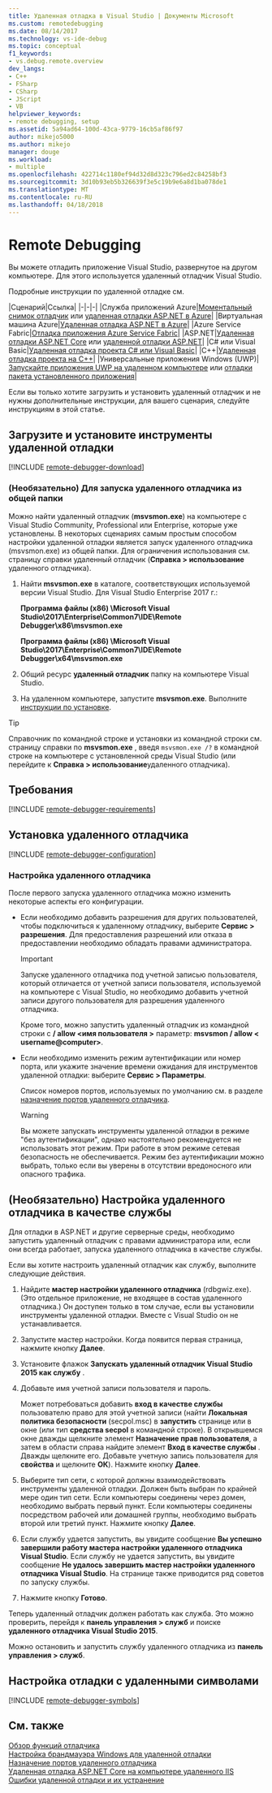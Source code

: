 ```yaml
---
title: Удаленная отладка в Visual Studio | Документы Microsoft
ms.custom: remotedebugging
ms.date: 08/14/2017
ms.technology: vs-ide-debug
ms.topic: conceptual
f1_keywords:
- vs.debug.remote.overview
dev_langs:
- C++
- FSharp
- CSharp
- JScript
- VB
helpviewer_keywords:
- remote debugging, setup
ms.assetid: 5a94ad64-100d-43ca-9779-16cb5af86f97
author: mikejo5000
ms.author: mikejo
manager: douge
ms.workload:
- multiple
ms.openlocfilehash: 422714c1180ef94d32d8d323c796ed2c84258bf3
ms.sourcegitcommit: 3d10b93eb5b326639f3e5c19b9e6a8d1ba078de1
ms.translationtype: MT
ms.contentlocale: ru-RU
ms.lasthandoff: 04/18/2018
---
```

# <a name="remote-debugging"></a>Remote Debugging
Вы можете отладить приложение Visual Studio, развернутое на другом компьютере. Для этого используется удаленный отладчик Visual Studio.

Подробные инструкции по удаленной отладке см.

|Сценарий|Ссылка|
|-|-|-|
|Служба приложений Azure|[Моментальный снимок отладчик](../debugger/debug-live-azure-applications.md) или [удаленная отладки ASP.NET в Azure](../debugger/remote-debugging-azure.md)|
|Виртуальная машина Azure|[Удаленная отладка ASP.NET в Azure](../debugger/remote-debugging-azure.md)|
|Azure Service Fabric|[Отладка приложения Azure Service Fabric](/azure/service-fabric/service-fabric-debugging-your-application#debug-a-remote-service-fabric-application)|
|ASP.NET|[Удаленная отладки ASP.NET Core](../debugger/remote-debugging-aspnet-on-a-remote-iis-computer.md) или [удаленной отладки ASP.NET](../debugger/remote-debugging-aspnet-on-a-remote-iis-7-5-computer.md)|
|C# или Visual Basic|[Удаленная отладка проекта C# или Visual Basic](../debugger/remote-debugging-csharp.md)|
|C++|[Удаленная отладка проекта на C++](../debugger/remote-debugging-cpp.md)|
|Универсальные приложения Windows (UWP)|[Запускайте приложения UWP на удаленном компьютере](../debugger/run-windows-store-apps-on-a-remote-machine.md) или [отладки пакета установленного приложения](../debugger/debug-installed-app-package.md)|

Если вы только хотите загрузить и установить удаленный отладчик и не нужны дополнительные инструкции, для вашего сценария, следуйте инструкциям в этой статье.
  
## <a name="download-and-install-the-remote-tools"></a>Загрузите и установите инструменты удаленной отладки  

[!INCLUDE [remote-debugger-download](../debugger/includes/remote-debugger-download.md)]

### <a name="fileshare_msvsmon"></a> (Необязательно) Для запуска удаленного отладчика из общей папки

Можно найти удаленный отладчик (**msvsmon.exe**) на компьютере с Visual Studio Community, Professional или Enterprise, которые уже установлены. В некоторых сценариях самым простым способом настройки удаленной отладки является запуск удаленного отладчика (msvsmon.exe) из общей папки. Для ограничения использования см. страницу справки удаленный отладчик (**Справка > использование** удаленного отладчика).

1. Найти **msvsmon.exe** в каталоге, соответствующих используемой версии Visual Studio. Для Visual Studio Enterprise 2017 г.:

      **Программа файлы (x86) \Microsoft Visual Studio\2017\Enterprise\Common7\IDE\Remote Debugger\x86\msvsmon.exe**
      
      **Программа файлы (x86) \Microsoft Visual Studio\2017\Enterprise\Common7\IDE\Remote Debugger\x64\msvsmon.exe**

2. Общий ресурс **удаленный отладчик** папку на компьютере Visual Studio.

3. На удаленном компьютере, запустите **msvsmon.exe**. Выполните [инструкции по установке](#bkmk_setup).

> [!TIP] 
> Справочник по командной строке и установки из командной строки см. страницу справки по **msvsmon.exe** , введя ``msvsmon.exe /?`` в командной строке на компьютере с установленной среды Visual Studio (или перейдите к **Справка > использование**удаленного отладчика).
  
## <a name="requirements_msvsmon"></a> Требования

[!INCLUDE [remote-debugger-requirements](../debugger/includes/remote-debugger-requirements.md)]
  
## <a name="set-up-the-remote-debugger"></a>Установка удаленного отладчика  

[!INCLUDE [remote-debugger-configuration](../debugger/includes/remote-debugger-configuration.md)]

### <a name="configure_msvsmon"></a> Настройка удаленного отладчика  
После первого запуска удаленного отладчика можно изменить некоторые аспекты его конфигурации.
  
-   Если необходимо добавить разрешения для других пользователей, чтобы подключиться к удаленному отладчику, выберите **Сервис > разрешения**. Для предоставления разрешений или отказа в предоставлении необходимо обладать правами администратора.

     > [!IMPORTANT] 
     > Запуске удаленного отладчика под учетной записью пользователя, который отличается от учетной записи пользователя, используемой на компьютере с Visual Studio, но необходимо добавить учетной записи другого пользователя для разрешения удаленного отладчика. 

     Кроме того, можно запустить удаленный отладчик из командной строки с **/ allow \<имя пользователя >** параметр: **msvsmon / allow \< username@computer>**.
  
-   Если необходимо изменить режим аутентификации или номер порта, или укажите значение времени ожидания для инструментов удаленной отладки: выберите **Сервис > Параметры**.  
  
     Список номеров портов, используемых по умолчанию см. в разделе [назначение портов удаленного отладчика](../debugger/remote-debugger-port-assignments.md).  
  
     > [!WARNING]
     >  Вы можете запускать инструменты удаленной отладки в режиме "без аутентификации", однако настоятельно рекомендуется не использовать этот режим. При работе в этом режиме сетевая безопасность не обеспечивается. Режим без аутентификации можно выбрать, только если вы уверены в отсутствии вредоносного или опасного трафика.

##  <a name="bkmk_configureService"></a> (Необязательно) Настройка удаленного отладчика в качестве службы
Для отладки в ASP.NET и другие серверные среды, необходимо запустить удаленный отладчик с правами администратора или, если они всегда работает, запуска удаленного отладчика в качестве службы.
  
 Если вы хотите настроить удаленный отладчик как службу, выполните следующие действия.  
  
1.  Найдите **мастер настройки удаленного отладчика** (rdbgwiz.exe). (Это отдельное приложение, не входящее в состав удаленного отладчика.) Он доступен только в том случае, если вы установили инструменты удаленной отладки. Вместе с Visual Studio он не устанавливается.  
  
2.  Запустите мастер настройки. Когда появится первая страница, нажмите кнопку **Далее**.  
  
3.  Установите флажок **Запускать удаленный отладчик Visual Studio 2015 как службу** .  
  
4.  Добавьте имя учетной записи пользователя и пароль.  
  
     Может потребоваться добавить **вход в качестве службы** пользователю право для этой учетной записи (найти **Локальная политика безопасности** (secpol.msc) в **запустить** странице или в окне (или тип  **средства secpol** в командной строке). В открывшемся окне дважды щелкните элемент **Назначение прав пользователя**, а затем в области справа найдите элемент **Вход в качестве службы** . Дважды щелкните его. Добавьте учетную запись пользователя для **свойства** и щелкните **ОК**). Нажмите кнопку **Далее**.  
  
5.  Выберите тип сети, с которой должны взаимодействовать инструменты удаленной отладки. Должен быть выбран по крайней мере один тип сети. Если компьютеры соединены через домен, необходимо выбрать первый пункт. Если компьютеры соединены посредством рабочей или домашней группы, необходимо выбрать второй или третий пункт. Нажмите кнопку **Далее**.  
  
6.  Если службу удается запустить, вы увидите сообщение **Вы успешно завершили работу мастера настройки удаленного отладчика Visual Studio**. Если службу не удается запустить, вы увидите сообщение **Не удалось завершить мастер настройки удаленного отладчика Visual Studio**. На странице также приводится ряд советов по запуску службы.  
  
7.  Нажмите кнопку **Готово**.  
  
 Теперь удаленный отладчик должен работать как служба. Это можно проверить, перейдя к **панель управления > служб** и поиске **удаленного отладчика Visual Studio 2015**.  
  
 Можно остановить и запустить службу удаленного отладчика из **панель управления > служб**.

## <a name="set-up-debugging-with-remote-symbols"></a>Настройка отладки с удаленными символами 

[!INCLUDE [remote-debugger-symbols](../debugger/includes/remote-debugger-symbols.md)]
  
## <a name="see-also"></a>См. также  
 [Обзор функций отладчика](../debugger/debugger-feature-tour.md)   
 [Настройка брандмауэра Windows для удаленной отладки](../debugger/configure-the-windows-firewall-for-remote-debugging.md)   
 [Назначение портов удаленного отладчика](../debugger/remote-debugger-port-assignments.md)   
 [Удаленная отладка ASP.NET Core на компьютере удаленного IIS](../debugger/remote-debugging-aspnet-on-a-remote-iis-computer.md)  
 [Ошибки удаленной отладки и их устранение](../debugger/remote-debugging-errors-and-troubleshooting.md)
